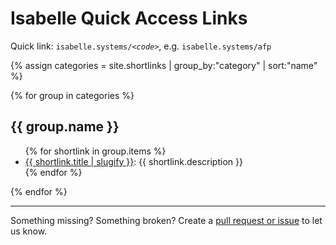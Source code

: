 # Isabelle Quick Access Links

Quick link: <code>isabelle.systems/<em>&lt;code&gt;</em></code>, e.g. <code>isabelle.systems/afp</code>

{% assign categories = site.shortlinks | group_by:"category" | sort:"name" %}

{% for group in categories %}
<h2>{{ group.name }}</h2>
<ul>
    {% for shortlink in group.items %}
    <li>
        <a href="{{ shortlink.redirect }}">{{ shortlink.title | slugify }}</a>: {{ shortlink.description }}
    </li>
    {% endfor %}
</ul>
{% endfor %}  

---

Something missing? Something broken? Create a [pull request or issue](https://github.com/isabelle-prover/isabelle-prover.github.io) to let us know.
